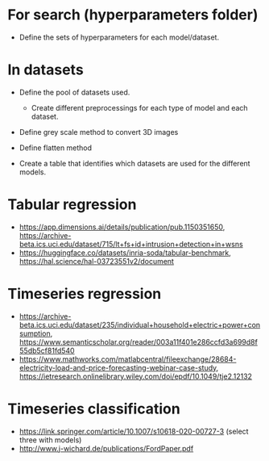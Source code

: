 
# For search (hyperparameters folder)
- Define the sets of hyperparameters for each model/dataset.

# In datasets
- Define the pool of datasets used.
    - Create different preprocessings for each type of model and each dataset.
    
- Define grey scale method to convert 3D images
- Define flatten method

- Create a table that identifies which datasets are used for the different models.

# Tabular regression
- https://app.dimensions.ai/details/publication/pub.1150351650,  https://archive-beta.ics.uci.edu/dataset/715/lt+fs+id+intrusion+detection+in+wsns
- https://huggingface.co/datasets/inria-soda/tabular-benchmark,  https://hal.science/hal-03723551v2/document

# Timeseries regression
- https://archive-beta.ics.uci.edu/dataset/235/individual+household+electric+power+consumption, https://www.semanticscholar.org/reader/003a11f401e286ccfd3a699d8f55db5cf81fd540
- https://www.mathworks.com/matlabcentral/fileexchange/28684-electricity-load-and-price-forecasting-webinar-case-study, https://ietresearch.onlinelibrary.wiley.com/doi/epdf/10.1049/tje2.12132

# Timeseries classification
- https://link.springer.com/article/10.1007/s10618-020-00727-3 (select three with models)
- http://www.j-wichard.de/publications/FordPaper.pdf